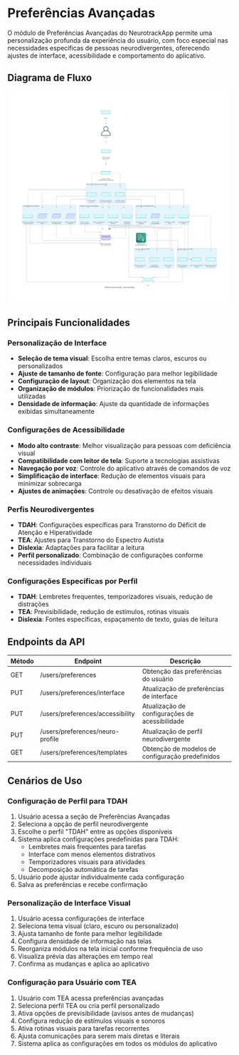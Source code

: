 # Preferências Avançadas

O módulo de Preferências Avançadas do NeurotrackApp permite uma personalização profunda da experiência do usuário, com foco especial nas necessidades específicas de pessoas neurodivergentes, oferecendo ajustes de interface, acessibilidade e comportamento do aplicativo.

## Diagrama de Fluxo

![Preferências Avançadas](/assets/images/preferencias_avancadas_consolidado.png)

## Principais Funcionalidades

### Personalização de Interface
- **Seleção de tema visual**: Escolha entre temas claros, escuros ou personalizados
- **Ajuste de tamanho de fonte**: Configuração para melhor legibilidade
- **Configuração de layout**: Organização dos elementos na tela
- **Organização de módulos**: Priorização de funcionalidades mais utilizadas
- **Densidade de informação**: Ajuste da quantidade de informações exibidas simultaneamente

### Configurações de Acessibilidade
- **Modo alto contraste**: Melhor visualização para pessoas com deficiência visual
- **Compatibilidade com leitor de tela**: Suporte a tecnologias assistivas
- **Navegação por voz**: Controle do aplicativo através de comandos de voz
- **Simplificação de interface**: Redução de elementos visuais para minimizar sobrecarga
- **Ajustes de animações**: Controle ou desativação de efeitos visuais

### Perfis Neurodivergentes
- **TDAH**: Configurações específicas para Transtorno do Déficit de Atenção e Hiperatividade
- **TEA**: Ajustes para Transtorno do Espectro Autista
- **Dislexia**: Adaptações para facilitar a leitura
- **Perfil personalizado**: Combinação de configurações conforme necessidades individuais

### Configurações Específicas por Perfil
- **TDAH**: Lembretes frequentes, temporizadores visuais, redução de distrações
- **TEA**: Previsibilidade, redução de estímulos, rotinas visuais
- **Dislexia**: Fontes específicas, espaçamento de texto, guias de leitura

## Endpoints da API

| Método | Endpoint | Descrição |
|--------|----------|-----------|
| GET | /users/preferences | Obtenção das preferências do usuário |
| PUT | /users/preferences/interface | Atualização de preferências de interface |
| PUT | /users/preferences/accessibility | Atualização de configurações de acessibilidade |
| PUT | /users/preferences/neuro-profile | Atualização de perfil neurodivergente |
| GET | /users/preferences/templates | Obtenção de modelos de configuração predefinidos |

## Cenários de Uso

### Configuração de Perfil para TDAH
1. Usuário acessa a seção de Preferências Avançadas
2. Seleciona a opção de perfil neurodivergente
3. Escolhe o perfil "TDAH" entre as opções disponíveis
4. Sistema aplica configurações predefinidas para TDAH:
   - Lembretes mais frequentes para tarefas
   - Interface com menos elementos distrativos
   - Temporizadores visuais para atividades
   - Decomposição automática de tarefas
5. Usuário pode ajustar individualmente cada configuração
6. Salva as preferências e recebe confirmação

### Personalização de Interface Visual
1. Usuário acessa configurações de interface
2. Seleciona tema visual (claro, escuro ou personalizado)
3. Ajusta tamanho de fonte para melhor legibilidade
4. Configura densidade de informação nas telas
5. Reorganiza módulos na tela inicial conforme frequência de uso
6. Visualiza prévia das alterações em tempo real
7. Confirma as mudanças e aplica ao aplicativo

### Configuração para Usuário com TEA
1. Usuário com TEA acessa preferências avançadas
2. Seleciona perfil TEA ou cria perfil personalizado
3. Ativa opções de previsibilidade (avisos antes de mudanças)
4. Configura redução de estímulos visuais e sonoros
5. Ativa rotinas visuais para tarefas recorrentes
6. Ajusta comunicações para serem mais diretas e literais
7. Sistema aplica as configurações em todos os módulos do aplicativo
